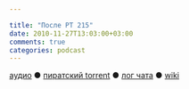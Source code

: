 ```yaml
---

title: "После РТ 215"
date: 2010-11-27T13:03:00+03:00
comments: true
categories: podcast
---
```

[аудио](http://cdn.radio-t.com/rt215post.mp3) ● [пиратский torrent](http://pirates.radio-t.com/torrents/rt215post.mp3.torrent) ● [лог чата](http://chat.radio-t.com/logs/radio-t-215.html) ● [wiki](http://wiki.radio-t.com/%D0%9F%D0%BE%D1%81%D0%BB%D0%B5_%D0%A0%D0%A2_215)<audio src="http://cdn.radio-t.com/rt215post.mp3" preload="none">
